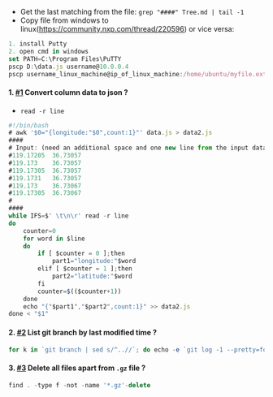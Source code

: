- Get the last matching from the file: `grep "####" Tree.md | tail -1`
- Copy file from windows to linux(https://community.nxp.com/thread/220596) or vice versa:
``` javascript
1. install Putty
2. open cmd in windows
set PATH=C:\Program Files\PuTTY 
pscp D:\data.js username@10.0.0.4
pscp username_linux_machine@ip_of_linux_machine:/home/ubuntu/myfile.ext C:\Users\Name\Downloads
```

#### 1. [#1](null) Convert column data to json ?
- `read -r line`
```javascript
#!/bin/bash
# awk '$0="{longitude:"$0",count:1}"' data.js > data2.js
####
# Input: (need an additional space and one new line from the input data)
#119.17205	36.73057 
#119.173	36.73057 
#119.17305	36.73057 
#119.1731	36.73057 
#119.173	36.73067 
#119.17305	36.73067 
#
####
while IFS=$' \t\n\r' read -r line
do
    counter=0
    for word in $line
    do
    	if [ $counter = 0 ];then
    		part1="longitude:"$word
    	elif [ $counter = 1 ];then
    		part2="latitude:"$word
    	fi
    	counter=$(($counter+1))
    done
	echo "{"$part1","$part2",count:1}" >> data2.js
done < "$1"
```

#### 2. [#2](https://stackoverflow.com/questions/2514172/listing-each-branch-and-its-last-revisions-date-in-git) List git branch by last modified time ?
```javascript
for k in `git branch | sed s/^..//`; do echo -e `git log -1 --pretty=format:"%Cgreen%ci %Cblue%cr%Creset" $k --`\\t"$k";done | sort -r
```

#### 3. [#3](https://www.tecmint.com/delete-all-files-in-directory-except-one-few-file-extensions/) Delete all files apart from `.gz` file ?
```javascript
find . -type f -not -name '*.gz'-delete
```

